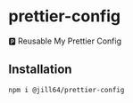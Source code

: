 <!----- BEGIN GHOST DOCS HEADER ----->

# prettier-config

🅿️ Reusable My Prettier Config

## Installation

```sh
npm i @jill64/prettier-config
```

<!----- END GHOST DOCS HEADER ----->
